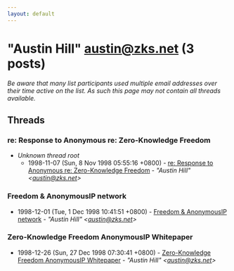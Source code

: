 ```yaml
---
layout: default
---
```


# "Austin Hill" <austin@zks.net> (3 posts)

_Be aware that many list participants used multiple email addresses over their time active on the list. As such this page may not contain all threads available._

## Threads

### re: Response to Anonymous re: Zero-Knowledge Freedom
+ _Unknown thread root_
  + 1998-11-07 (Sun, 8 Nov 1998 05:55:16 +0800) - [re: Response to Anonymous re: Zero-Knowledge Freedom](/archive/1998/11/5b67500aa6dac9ebd0b16ac48b6b7969162603711317f09405db326159cad3cb) - _"Austin Hill" \<austin@zks.net\>_

### Freedom & AnonymousIP network
+ 1998-12-01 (Tue, 1 Dec 1998 10:41:51 +0800) - [Freedom & AnonymousIP network](/archive/1998/12/2ae019b2b73834f35832af3cc549f29db2abc6560d896bf5bc7996db207e35e8) - _"Austin Hill" \<austin@zks.net\>_

### Zero-Knowledge Freedom AnonymousIP Whitepaper
+ 1998-12-26 (Sun, 27 Dec 1998 07:30:41 +0800) - [Zero-Knowledge Freedom AnonymousIP Whitepaper](/archive/1998/12/e2d27a4291630f1dc30ee30a7dff815326c121aab0d188ec7e2218e86282166b) - _"Austin Hill" \<austin@zks.net\>_

